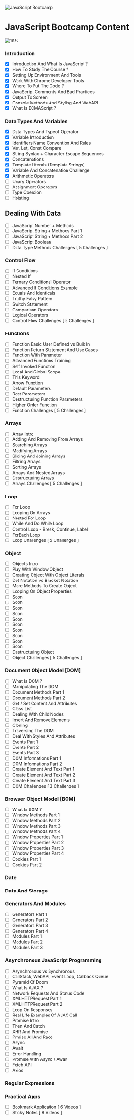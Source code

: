 ![JavaScript Bootcamp](https://elzero.org/js.png)

# JavaScript Bootcamp Content

![18%](https://progress-bar.dev/18/?title=Recorded)

### Introduction

- [x] Introduction And What Is JavaScript ?
- [x] How To Study The Course ?
- [x] Setting Up Environment And Tools
- [x] Work With Chrome Developer Tools
- [x] Where To Put The Code ?
- [x] JavaScript Comments And Bad Practices
- [x] Output To Screen
- [x] Console Methods And Styling And WebAPI
- [x] What Is ECMAScript ?

### Data Types And Variables

- [x] Data Types And Typeof Operator
- [x] Variable Introduction
- [x] Identifiers Name Convention And Rules
- [x] Var, Let, Const Compare
- [x] String Syntax + Character Escape Sequences
- [x] Concatenations
- [x] Template Literals (Template Strings)
- [x] Variable And Concatenation Challenge
- [x] Arithmetic Operators
- [ ] Unary Operators
- [ ] Assignment Operators
- [ ] Type Coercion
- [ ] Hoisting

## Dealing With Data

- [ ] JavaScript Number + Methods
- [ ] JavaScript String + Methods Part 1
- [ ] JavaScript String + Methods Part 2
- [ ] JavaScript Boolean
- [ ] Data Type Methods Challenges [ 5 Challenges ]

### Control Flow

- [ ] If Conditions
- [ ] Nested If
- [ ] Ternary Conditional Operator
- [ ] Advanced If Conditions Example
- [ ] Equals And Identicals
- [ ] Truthy Falsy Pattern
- [ ] Switch Statement
- [ ] Comparison Operators
- [ ] Logical Operators
- [ ] Control Flow Challenges [ 5 Challenges ]

### Functions

- [ ] Function Basic User Defined vs Built In
- [ ] Function Return Statement And Use Cases
- [ ] Function With Parameter
- [ ] Advanced Functions Training
- [ ] Self Invoked Function
- [ ] Local And Global Scope
- [ ] This Keyword
- [ ] Arrow Function
- [ ] Default Parameters
- [ ] Rest Parameters
- [ ] Destructuring Function Parameters
- [ ] Higher Order Function
- [ ] Function Challenges [ 5 Challenges ]

### Arrays

- [ ] Array Intro
- [ ] Adding And Removing From Arrays
- [ ] Searching Arrays
- [ ] Modifying Arrays
- [ ] Slicing And Joining Arrays
- [ ] Filtring Arrays
- [ ] Sorting Arrays
- [ ] Arrays And Nested Arrays
- [ ] Destructuring Arrays
- [ ] Arrays Challenges [ 5 Challenges ]

### Loop

- [ ] For Loop
- [ ] Looping On Arrays
- [ ] Nested For Loop
- [ ] While And Do While Loop
- [ ] Control Loop - Break, Continue, Label
- [ ] ForEach Loop
- [ ] Loop Challenges [ 5 Challenges ]

### Object

- [ ] Objects Intro
- [ ] Play With Window Object
- [ ] Creating Object With Object Literals
- [ ] Dot Notation vs Bracket Notation
- [ ] More Methods To Create Object
- [ ] Looping On Object Properties
- [ ] Soon
- [ ] Soon
- [ ] Soon
- [ ] Soon
- [ ] Soon
- [ ] Soon
- [ ] Soon
- [ ] Soon
- [ ] Soon
- [ ] Soon
- [ ] Destructuring Object
- [ ] Object Challenges [ 5 Challenges ]

### Document Object Model [DOM]

- [ ] What Is DOM ?
- [ ] Manipulating The DOM
- [ ] Document Methods Part 1
- [ ] Document Methods Part 2
- [ ] Get / Set Content And Attributes
- [ ] Class List
- [ ] Dealing With Child Nodes
- [ ] Insert And Remove Elements
- [ ] Cloning
- [ ] Traversing The DOM
- [ ] Deal With Styles And Attributes
- [ ] Events Part 1
- [ ] Events Part 2
- [ ] Events Part 3
- [ ] DOM Informations Part 1
- [ ] DOM Informations Part 2
- [ ] Create Element And Text Part 1
- [ ] Create Element And Text Part 2
- [ ] Create Element And Text Part 3
- [ ] DOM Challenges [ 3 Challenges ]

### Browser Object Model [BOM]

- [ ] What Is BOM ?
- [ ] Window Methods Part 1
- [ ] Window Methods Part 2
- [ ] Window Methods Part 3
- [ ] Window Methods Part 4
- [ ] Window Properties Part 1
- [ ] Window Properties Part 2
- [ ] Window Properties Part 3
- [ ] Window Properties Part 4
- [ ] Cookies Part 1
- [ ] Cookies Part 2

### Date

### Data And Storage

### Generators And Modules

- [ ] Generators Part 1
- [ ] Generators Part 2
- [ ] Generators Part 3
- [ ] Generators Part 4
- [ ] Modules Part 1
- [ ] Modules Part 2
- [ ] Modules Part 3

### Asynchronous JavaScript Programming

- [ ] Asynchronous vs Synchronous
- [ ] CallStack, WebAPI, Event Loop, Callback Queue
- [ ] Pyramid Of Doom
- [ ] What Is AJAX ?
- [ ] Network Requests And Status Code
- [ ] XMLHTTPRequest Part 1
- [ ] XMLHTTPRequest Part 2
- [ ] Loop On Responses
- [ ] Real Life Examples Of AJAX Call
- [ ] Promise Intro
- [ ] Then And Catch
- [ ] XHR And Promise
- [ ] Prmise All And Race
- [ ] Async
- [ ] Await
- [ ] Error Handling
- [ ] Promise With Async / Await
- [ ] Fetch API
- [ ] Axios

### Regular Expressions

### Practical Apps

- [ ] Bookmark Application [ 6 Videos ]
- [ ] Sticky Notes [ 8 Videos ]
